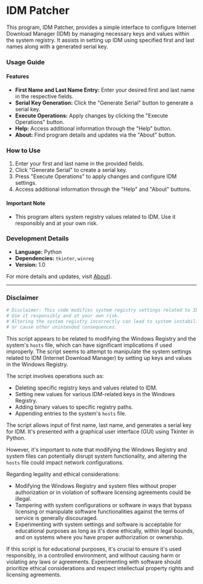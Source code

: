 # IDM Patcher

This program, IDM Patcher, provides a simple interface to configure Internet Download Manager (IDM) by managing necessary keys and values within the system registry. It assists in setting up IDM using specified first and last names along with a generated serial key.

### Usage Guide

#### Features
- **First Name and Last Name Entry:** Enter your desired first and last name in the respective fields.
- **Serial Key Generation:** Click the "Generate Serial" button to generate a serial key.
- **Execute Operations:** Apply changes by clicking the "Execute Operations" button.
- **Help:** Access additional information through the "Help" button.
- **About:** Find program details and updates via the "About" button.

### How to Use
1. Enter your first and last name in the provided fields.
2. Click "Generate Serial" to create a serial key.
3. Press "Execute Operations" to apply changes and configure IDM settings.
4. Access additional information through the "Help" and "About" buttons.

#### Important Note
- This program alters system registry values related to IDM. Use it responsibly and at your own risk.

### Development Details
- **Language:** Python
- **Dependencies:** `tkinter`, `winreg`
- **Version:** 1.0

For more details and updates, visit [About](https://github.com/Mf-malaak)).

---

### Disclaimer

```python
# Disclaimer: This code modifies system registry settings related to IDM. 
# Use it responsibly and at your own risk. 
# Altering the system registry incorrectly can lead to system instability 
# or cause other unintended consequences.
```

This script appears to be related to modifying the Windows Registry and the system's `hosts` file, which can have significant implications if used improperly. The script seems to attempt to manipulate the system settings related to IDM (Internet Download Manager) by setting up keys and values in the Windows Registry.

The script involves operations such as:

- Deleting specific registry keys and values related to IDM.
- Setting new values for various IDM-related keys in the Windows Registry.
- Adding binary values to specific registry paths.
- Appending entries to the system's `hosts` file.

The script allows input of first name, last name, and generates a serial key for IDM. It's presented with a graphical user interface (GUI) using Tkinter in Python.

However, it's important to note that modifying the Windows Registry and system files can potentially disrupt system functionality, and altering the `hosts` file could impact network configurations.

Regarding legality and ethical considerations:

- Modifying the Windows Registry and system files without proper authorization or in violation of software licensing agreements could be illegal.
- Tampering with system configurations or software in ways that bypass licensing or manipulate software functionalities against the terms of service is generally discouraged.
- Experimenting with system settings and software is acceptable for educational purposes as long as it's done ethically, within legal bounds, and on systems where you have proper authorization or ownership.

If this script is for educational purposes, it's crucial to ensure it's used responsibly, in a controlled environment, and without causing harm or violating any laws or agreements. Experimenting with software should prioritize ethical considerations and respect intellectual property rights and licensing agreements.
